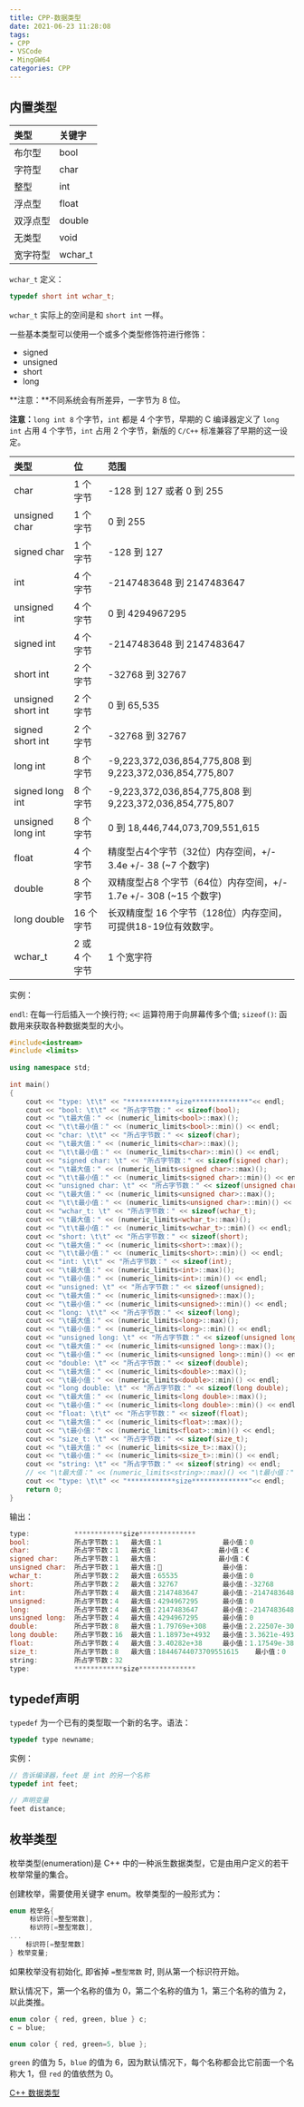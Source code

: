 ```yaml
---
title: CPP-数据类型
date: 2021-06-23 11:28:08
tags:
- CPP
- VSCode
- MingGW64
categories: CPP
---
```


## 内置类型

| 类型	| 关键字 |
|:---|:---|
|布尔型	| bool |
|字符型	| char |
|整型	| int |
|浮点型	| float |
|双浮点型	| double |
|无类型	| void |
|宽字符型 | wchar_t |

`wchar_t` 定义：

```cpp
typedef short int wchar_t;
```

`wchar_t` 实际上的空间是和 `short int` 一样。

一些基本类型可以使用一个或多个类型修饰符进行修饰：

* signed
* unsigned
* short
* long
<!--more-->

**注意：**不同系统会有所差异，一字节为 8 位。

**注意：**`long int 8` 个字节，`int` 都是 4 个字节，早期的 C 编译器定义了 `long int` 占用 4 个字节，`int` 占用 2 个字节，新版的 `C/C++` 标准兼容了早期的这一设定。

|类型	| 位  |	范围 |
|:---  | :--- | :--- |
|char	|1 个字节	| -128 到 127 或者 0 到 255|
|unsigned char|	1 个字节 |	0 到 255 |
|signed char |	1 个字节	| -128 到 127 |
|int |	4 个字节 |	-2147483648 到 2147483647 |
|unsigned int |	4 个字节 |	0 到 4294967295 |
|signed int	| 4 个字节	| -2147483648 到 2147483647 |
|short int	| 2 个字节 |	-32768 到 32767 |
|unsigned short int	| 2 个字节	| 0 到 65,535 |
|signed short int	| 2 个字节 |	-32768 到 32767 |
|long int	| 8 个字节 |	-9,223,372,036,854,775,808 到 9,223,372,036,854,775,807 |
|signed long int |	8 个字节	| -9,223,372,036,854,775,808 到 9,223,372,036,854,775,807|
|unsigned long int |	8 个字节 |	0 到 18,446,744,073,709,551,615 |
|float |	4 个字节 |	精度型占4个字节（32位）内存空间，+/- 3.4e +/- 38 (~7 个数字)|
|double	 |8 个字节 |	双精度型占8 个字节（64位）内存空间，+/- 1.7e +/- 308 (~15 个数字) | 
|long double |	16 个字节	| 长双精度型 16 个字节（128位）内存空间，可提供18-19位有效数字。|
|wchar_t	| 2 或 4 个字节	|1 个宽字符 |

实例：

`endl`: 在每一行后插入一个换行符;
`<<`: 运算符用于向屏幕传多个值;
`sizeof()`: 函数用来获取各种数据类型的大小。

```cpp
#include<iostream>  
#include <limits>
 
using namespace std;  
  
int main()  
{  
    cout << "type: \t\t" << "************size**************"<< endl;  
    cout << "bool: \t\t" << "所占字节数：" << sizeof(bool);  
    cout << "\t最大值：" << (numeric_limits<bool>::max)();  
    cout << "\t\t最小值：" << (numeric_limits<bool>::min)() << endl;  
    cout << "char: \t\t" << "所占字节数：" << sizeof(char);  
    cout << "\t最大值：" << (numeric_limits<char>::max)();  
    cout << "\t\t最小值：" << (numeric_limits<char>::min)() << endl;  
    cout << "signed char: \t" << "所占字节数：" << sizeof(signed char);  
    cout << "\t最大值：" << (numeric_limits<signed char>::max)();  
    cout << "\t\t最小值：" << (numeric_limits<signed char>::min)() << endl;  
    cout << "unsigned char: \t" << "所占字节数：" << sizeof(unsigned char);  
    cout << "\t最大值：" << (numeric_limits<unsigned char>::max)();  
    cout << "\t\t最小值：" << (numeric_limits<unsigned char>::min)() << endl;  
    cout << "wchar_t: \t" << "所占字节数：" << sizeof(wchar_t);  
    cout << "\t最大值：" << (numeric_limits<wchar_t>::max)();  
    cout << "\t\t最小值：" << (numeric_limits<wchar_t>::min)() << endl;  
    cout << "short: \t\t" << "所占字节数：" << sizeof(short);  
    cout << "\t最大值：" << (numeric_limits<short>::max)();  
    cout << "\t\t最小值：" << (numeric_limits<short>::min)() << endl;  
    cout << "int: \t\t" << "所占字节数：" << sizeof(int);  
    cout << "\t最大值：" << (numeric_limits<int>::max)();  
    cout << "\t最小值：" << (numeric_limits<int>::min)() << endl;  
    cout << "unsigned: \t" << "所占字节数：" << sizeof(unsigned);  
    cout << "\t最大值：" << (numeric_limits<unsigned>::max)();  
    cout << "\t最小值：" << (numeric_limits<unsigned>::min)() << endl;  
    cout << "long: \t\t" << "所占字节数：" << sizeof(long);  
    cout << "\t最大值：" << (numeric_limits<long>::max)();  
    cout << "\t最小值：" << (numeric_limits<long>::min)() << endl;  
    cout << "unsigned long: \t" << "所占字节数：" << sizeof(unsigned long);  
    cout << "\t最大值：" << (numeric_limits<unsigned long>::max)();  
    cout << "\t最小值：" << (numeric_limits<unsigned long>::min)() << endl;  
    cout << "double: \t" << "所占字节数：" << sizeof(double);  
    cout << "\t最大值：" << (numeric_limits<double>::max)();  
    cout << "\t最小值：" << (numeric_limits<double>::min)() << endl;  
    cout << "long double: \t" << "所占字节数：" << sizeof(long double);  
    cout << "\t最大值：" << (numeric_limits<long double>::max)();  
    cout << "\t最小值：" << (numeric_limits<long double>::min)() << endl;  
    cout << "float: \t\t" << "所占字节数：" << sizeof(float);  
    cout << "\t最大值：" << (numeric_limits<float>::max)();  
    cout << "\t最小值：" << (numeric_limits<float>::min)() << endl;  
    cout << "size_t: \t" << "所占字节数：" << sizeof(size_t);  
    cout << "\t最大值：" << (numeric_limits<size_t>::max)();  
    cout << "\t最小值：" << (numeric_limits<size_t>::min)() << endl;  
    cout << "string: \t" << "所占字节数：" << sizeof(string) << endl;  
    // << "\t最大值：" << (numeric_limits<string>::max)() << "\t最小值：" << (numeric_limits<string>::min)() << endl;  
    cout << "type: \t\t" << "************size**************"<< endl;  
    return 0;  
}
```

输出：

```cpp
type:           ************size**************
bool:           所占字节数：1   最大值：1               最小值：0
char:           所占字节数：1   最大值：               最小值：€
signed char:    所占字节数：1   最大值：               最小值：€
unsigned char:  所占字节数：1   最大值：               最小值：
wchar_t:        所占字节数：2   最大值：65535           最小值：0
short:          所占字节数：2   最大值：32767           最小值：-32768
int:            所占字节数：4   最大值：2147483647      最小值：-2147483648
unsigned:       所占字节数：4   最大值：4294967295      最小值：0
long:           所占字节数：4   最大值：2147483647      最小值：-2147483648
unsigned long:  所占字节数：4   最大值：4294967295      最小值：0
double:         所占字节数：8   最大值：1.79769e+308    最小值：2.22507e-308
long double:    所占字节数：16  最大值：1.18973e+4932   最小值：3.3621e-4932
float:          所占字节数：4   最大值：3.40282e+38     最小值：1.17549e-38
size_t:         所占字节数：8   最大值：18446744073709551615    最小值：0
string:         所占字节数：32
type:           ************size**************
```

## typedef声明

`typedef` 为一个已有的类型取一个新的名字。语法：

```cpp
typedef type newname; 
```

实例：

```cpp
// 告诉编译器，feet 是 int 的另一个名称
typedef int feet;

// 声明变量
feet distance;
```

## 枚举类型

枚举类型(enumeration)是 C++ 中的一种派生数据类型，它是由用户定义的若干枚举常量的集合。

创建枚举，需要使用关键字 enum。枚举类型的一般形式为：

```cpp
enum 枚举名{ 
     标识符[=整型常数], 
     标识符[=整型常数], 
... 
    标识符[=整型常数]
} 枚举变量;
```

如果枚举没有初始化, 即省掉 `=整型常数` 时, 则从第一个标识符开始。

默认情况下，第一个名称的值为 0，第二个名称的值为 1，第三个名称的值为 2，以此类推。

```cpp
enum color { red, green, blue } c;
c = blue;
```

```cpp
enum color { red, green=5, blue };
```

`green` 的值为 5，`blue` 的值为 6，因为默认情况下，每个名称都会比它前面一个名称大 1，但 `red` 的值依然为 0。

[C++ 数据类型](https://www.runoob.com/cplusplus/cpp-data-types.html)